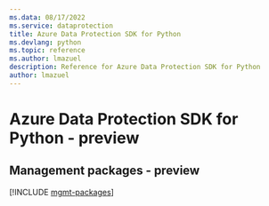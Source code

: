 ```yaml
---
ms.data: 08/17/2022
ms.service: dataprotection
title: Azure Data Protection SDK for Python
ms.devlang: python
ms.topic: reference
ms.author: lmazuel
description: Reference for Azure Data Protection SDK for Python
author: lmazuel
---
```

# Azure Data Protection SDK for Python - preview

## Management packages - preview
[!INCLUDE [mgmt-packages](data-protection-mgmt-index.md)]